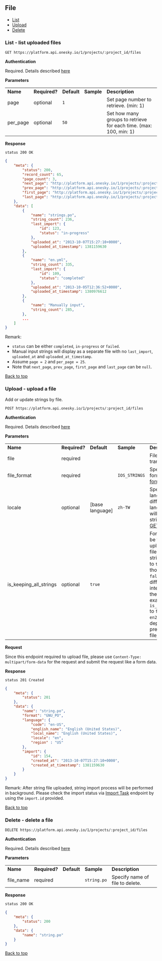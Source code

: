 ## File
- [List](#list---list-uploaded-files)
- [Upload](#upload---upload-a-file)
- [Delete](#delete---delete-a-file)


### List - list uploaded files

    GET https://platform.api.onesky.io/1/projects/:project_id/files

**Authentication**

Required. Details described [here](/README.md#authentication)

**Parameters**

<table>
    <tr>
        <td><strong>Name</strong></td>
        <td><strong>Required?</strong></td>
        <td><strong>Default</strong></td>
        <td><strong>Sample</strong></td>
        <td><strong>Description</strong></td>
    </tr>
    <tr>
        <td>page</td>
        <td>optional</td>
        <td><code>1</code></td>
        <td></td>
        <td>Set page number to retrieve. (min: 1)</td>
    </tr>
    <tr>
        <td>per_page</td>
        <td>optional</td>
        <td><code>50</code></td>
        <td></td>
        <td>Set how many groups to retrieve for each time. (max: 100, min: 1)</td>
    </tr>
</table>

**Response**

```
status 200 OK
```
``` json
{
    "meta": {
        "status": 200,
        "record_count": 65,
        "page_count": 3,
        "next_page": "http://platform.api.onesky.io/1/projects/:project_id/files?per_page=25&page=3",
        "prev_page": "http://platform.api.onesky.io/1/projects/:project_id/files?per_page=25&page=1",
        "first_page": "http://platform.api.onesky.io/1/projects/:project_id/files?per_page=25&page=1",
        "last_page": "http://platform.api.onesky.io/1/projects/:project_id/files?per_page=25&page=3"
    },
    "data": [
        {
            "name": "strings.po",
            "string_count": 236,
            "last_import": {
                "id": 123,
                "status": "in-progress"
            },
            "uploaded_at": "2013-10-07T15:27:10+0000",
            "uploaded_at_timestamp": 1381159630
        },
        {
            "name": "en.yml",
            "string_count": 335,
            "last_import": {
                "id": 109,
                "status": "completed"
            },
            "uploaded_at": "2013-10-05T12:36:52+0000",
            "uploaded_at_timestamp": 1380976612
        },
        {
            "name": "Manually input",
            "string_count": 285,
        },
        ...
    ]
}
```
Remark:
- `status` can be either `completed`, `in-progress` or `failed`.
- Manual input strings will display as a separate file with no `last_import`, `uploaded_at` and `uploaded_at_timestamp`.
- Assume `page = 2` and `per_page = 25`.
- Note that `next_page`, `prev_page`, `first_page` and `last_page` can be `null`.

[Back to top](#file)

### Upload - upload a file
Add or update strings by file.

    POST https://platform.api.onesky.io/1/projects/:project_id/files

**Authentication**

Required. Details described [here](/README.md#authentication)

**Parameters**

<table>
    <tr>
        <td><strong>Name</strong></td>
        <td><strong>Required?</strong></td>
        <td><strong>Default</strong></td>
        <td><strong>Sample</strong></td>
        <td><strong>Description</strong></td>
    </tr>
    <tr>
        <td>file</td>
        <td>required</td>
        <td></td>
        <td></td>
        <td>File contains strings to translate</td>
    </tr>
    <tr>
        <td>file_format</td>
        <td>required</td>
        <td></td>
        <td><code>IOS_STRINGS</code></td>
        <td>Specify the input format. Please refer to <a href="/reference/format.md">format list</a></td>
    </tr>
    <tr>
        <td>locale</td>
        <td>optional</td>
        <td>[base language]</td>
        <td><code>zh-TW</code></td>
        <td>Specify the input language. If locale is different from base language, the strings will add to translation strings. Please refer to <a href="/resources/locale.md">GET locales</a></td>
    </tr>
    <tr>
        <td>is_keeping_all_strings</td>
        <td>optional</td>
        <td><code>true</code></td>
        <td></td>
        <td>For strings that cannot be found in newly uploaded file with same file name, keep those strings unchange if set to <code>true</code>. Deprecate those strings if set to <code>false</code>. Notice that different files will not interfere each other in the same project. For example, with setting <code>is_keeping_all_strings</code> to <code>false</code>, uploading <code>en2.po</code> will not deprecate strings of previously uploaded file, <code>en.po</code>.</td>
    </tr>
</table>

**Request**

Since this endpoint required to upload file, please use `Content-Type: multipart/form-data` for the request and submit the request like a form data.

**Response**

```
status 201 Created
```
``` json
{
    "meta": {
        "status": 201
    },
    "data": {
        "name": "string.po",
        "format": "GNU_PO",
        "language": {
            "code": "en-US",
            "english_name": "English (United States)",
            "local_name": "English (United States)",
            "locale": "en",
            "region" : "US"
        },
        "import": {
            "id": 154,
            "created_at": "2013-10-07T15:27:10+0000",
            "created_at_timestamp": 1381159630
        }
    }
}
```
Remark: After string file uploaded, string import process will be performed in background. Please check the import status via [Import Task](/resources/import_task.md#show---show-an-import-task) endpoint by using the `import.id` provided.

[Back to top](#file)


### Delete - delete a file

    DELETE https://platform.api.onesky.io/1/projects/:project_id/files

**Authentication**

Required. Details described [here](/README.md#authentication)

**Parameters**

<table>
    <tr>
        <td><strong>Name</strong></td>
        <td><strong>Required?</strong></td>
        <td><strong>Default</strong></td>
        <td><strong>Sample</strong></td>
        <td><strong>Description</strong></td>
    </tr>
    <tr>
        <td>file_name</td>
        <td>required</td>
        <td></td>
        <td><code>string.po</code></td>
        <td>Specify name of file to delete.</td>
    </tr>
</table>

**Response**

```
status 200 OK
```
``` json
{
    "meta": {
        "status": 200
    },
    "data": {
        "name": "string.po"
    }
}
```
[Back to top](#file)
